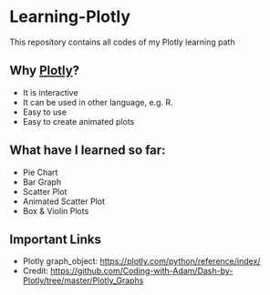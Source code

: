 # Learning-Plotly
This repository contains all codes of my Plotly learning path

## Why [Plotly](https://plotly.com/python/)?
* It is interactive
* It can be used in other language, e.g. R.
* Easy to use
* Easy to create animated plots

## What have I learned so far:
* Pie Chart
* Bar Graph
* Scatter Plot
* Animated Scatter Plot
* Box & Violin Plots

## Important Links
* Plotly graph_object: https://plotly.com/python/reference/index/
* Credit: https://github.com/Coding-with-Adam/Dash-by-Plotly/tree/master/Plotly_Graphs
